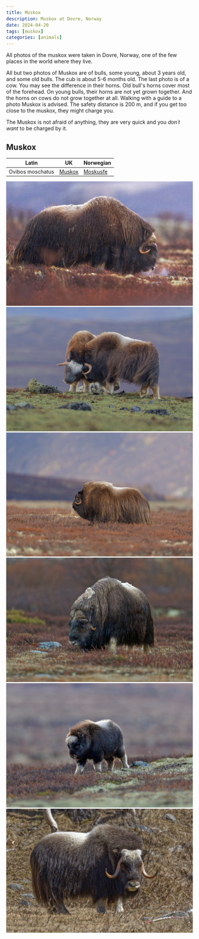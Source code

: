 ```yaml
---
title: Muskox
description: Muskox at Dovre, Norway
date: 2024-04-20
tags: [muskox]
categories: [animals]
---
```

All photos of the muskox were taken in Dovre, Norway, one of the few places in the world where they live.

All but two photos of Muskox are of bulls, some young, about 3 years old, and some old bulls. The cub is about 5-6 months old. The last
photo is of a cow. You may see the difference in their horns. Old bull's horns cover most of the forehead. On young bulls, their horns
are not yet grown together. And the horns on cows do not grow together at all.
Walking with a guide to a photo Muskox is advised. The safety distance is 200 m, and if you get too close to the muskox, they might charge you.

The Muskox is not afraid of anything, they are very quick and you *don´t want* to be charged by it.

## Muskox

|   Latin  | UK | Norwegian |
| ----------- | ----------- |   ----------- |
| Ovibos moschatus | [Muskox](https://en.wikipedia.org/wiki/Muskox) | [Moskusfe](https://no.wikipedia.org/wiki/Moskusfe) |



![Old bull](DSC08980_DxO.jpg)
![Young bulls, about three years old](DSC07455_DxO.jpg)
![Old bull](DSC07663_DxO.jpg)
![Old bull](DSC09078_DxO.jpg)
![Cub](DSC07287_DxO.jpg)
![An adult cow](_DSC4185_DxO.jpg)
